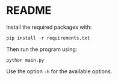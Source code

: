 # README
Install the required packages with:
```
pip install -r requirements.txt
```

Then run the program using:
```
python main.py
```
Use the option `-h` for the available options.